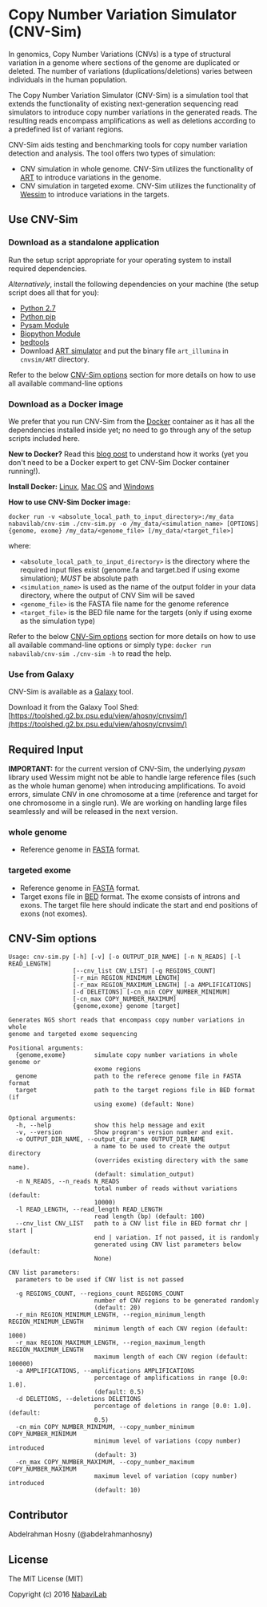 # Copy Number Variation Simulator (CNV-Sim)
In genomics, Copy Number Variations (CNVs) is a type of structural variation in a genome where sections of the genome are duplicated or deleted. 
The number of variations (duplications/deletions) varies between individuals in the human population.

The Copy Number Variation Simulator (CNV-Sim) is a simulation tool that extends the functionality of existing next-generation sequencing read simulators 
to introduce copy number variations in the generated reads. The resulting reads encompass amplifications as well as deletions according to a predefined list of variant regions.

CNV-Sim aids testing and benchmarking tools for copy number variation detection and analysis. The tool offers two types of simulation:

- CNV simulation in whole genome. CNV-Sim utilizes the functionality of [ART](http://www.niehs.nih.gov/research/resources/software/biostatistics/art/) to introduce variations in the genome.
- CNV simulation in targeted exome. CNV-Sim utilizes the functionality of [Wessim](https://github.com/sak042/Wessim) to introduce variations in the targets.  

## Use CNV-Sim

### Download as a standalone application
Run the setup script appropriate for your operating system to install required dependencies. 

*Alternatively*, install the following dependencies on your machine (the setup script does all that for you):

- [Python 2.7](https://www.python.org/downloads/)
- [Python pip](https://pypi.python.org/pypi/pip)
- [Pysam Module](https://github.com/pysam-developers/pysam)
- [Biopython Module](http://biopython.org/)
- [bedtools](http://bedtools.readthedocs.io/en/latest/)
- Download [ART simulator](http://www.niehs.nih.gov/research/resources/software/art) and put the binary file `art_illumina` in `cnvsim/ART` directory.

Refer to the below [CNV-Sim options](#cnv-sim-options) section for more details on how to use all available command-line options


### Download as a Docker image
We prefer that you run CNV-Sim from the [Docker](http://www.docker.com) container as it has all the dependencies installed inside yet; no need to go through any of the setup scripts included here.

**New to Docker?** Read this [blog post](https://www.toptal.com/devops/getting-started-with-docker-simplifying-devops) to understand how it works
(yet you don't need to be a Docker expert to get CNV-Sim Docker container running!).

**Install Docker:** [Linux](https://docs.docker.com/engine/installation/#/on-linux), [Mac OS](https://docs.docker.com/docker-for-mac/) and [Windows](https://docs.docker.com/docker-for-windows/)

**How to use CNV-Sim Docker image:**


```shell
docker run -v <absolute_local_path_to_input_directory>:/my_data nabavilab/cnv-sim ./cnv-sim.py -o /my_data/<simulation_name> [OPTIONS] {genome, exome} /my_data/<genome_file> [/my_data/<target_file>]
```

where:

- `<absolute_local_path_to_input_directory>` is the directory where the required input files exist (genome.fa and target.bed if using exome simulation); *MUST* be absolute path 
- `<simulation_name>` is used as the name of the output folder in your data directory, where the output of CNV Sim will be saved
- `<genome_file>` is the FASTA file name for the genome reference
- `<target_file>` is the BED file name for the targets (only if using exome as the simulation type)

Refer to the below [CNV-Sim options](#cnv-sim-options) section for more details on how to use all available command-line options or 
simply type: ```docker run nabavilab/cnv-sim ./cnv-sim -h``` to read the help.


### Use from Galaxy

CNV-Sim is available as a [Galaxy](https://galaxyproject.org/) tool. 

Download it from the Galaxy Tool Shed: [https://toolshed.g2.bx.psu.edu/view/ahosny/cnvsim/](https://toolshed.g2.bx.psu.edu/view/ahosny/cnvsim/)


## Required Input
**IMPORTANT:** for the current version of CNV-Sim, the underlying *pysam* library used Wessim might not be able to handle large reference files (such as the whole human genome) when introducing amplifications. To avoid errors, simulate CNV in one chromosome at a time (reference and target for one chromosome in a single run). We are working on handling large files seamlessly and will be released in the next version.

### whole genome
- Reference genome in [FASTA](https://en.wikipedia.org/wiki/FASTA_format) format.

### targeted exome
- Reference genome in [FASTA](https://en.wikipedia.org/wiki/FASTA_format) format.
- Target exons file in [BED](https://genome.ucsc.edu/FAQ/FAQformat.html#format1) format. 
The exome consists of introns and exons. The target file here should indicate the start and end positions of exons (not exomes).
 
## CNV-Sim options
```
Usage: cnv-sim.py [-h] [-v] [-o OUTPUT_DIR_NAME] [-n N_READS] [-l READ_LENGTH]
                  [--cnv_list CNV_LIST] [-g REGIONS_COUNT]
                  [-r_min REGION_MINIMUM_LENGTH]
                  [-r_max REGION_MAXIMUM_LENGTH] [-a AMPLIFICATIONS]
                  [-d DELETIONS] [-cn_min COPY_NUMBER_MINIMUM]
                  [-cn_max COPY_NUMBER_MAXIMUM]
                  {genome,exome} genome [target]

Generates NGS short reads that encompass copy number variations in whole
genome and targeted exome sequencing

Positional arguments:
  {genome,exome}        simulate copy number variations in whole genome or
                        exome regions
  genome                path to the referece genome file in FASTA format
  target                path to the target regions file in BED format (if
                        using exome) (default: None)

Optional arguments:
  -h, --help            show this help message and exit
  -v, --version         Show program's version number and exit.
  -o OUTPUT_DIR_NAME, --output_dir_name OUTPUT_DIR_NAME
                        a name to be used to create the output directory
                        (overrides existing directory with the same name).
                        (default: simulation_output)
  -n N_READS, --n_reads N_READS
                        total number of reads without variations (default:
                        10000)
  -l READ_LENGTH, --read_length READ_LENGTH
                        read length (bp) (default: 100)
  --cnv_list CNV_LIST   path to a CNV list file in BED format chr | start |
                        end | variation. If not passed, it is randomly
                        generated using CNV list parameters below (default:
                        None)

CNV list parameters:
  parameters to be used if CNV list is not passed

  -g REGIONS_COUNT, --regions_count REGIONS_COUNT
                        number of CNV regions to be generated randomly
                        (default: 20)
  -r_min REGION_MINIMUM_LENGTH, --region_minimum_length REGION_MINIMUM_LENGTH
                        minimum length of each CNV region (default: 1000)
  -r_max REGION_MAXIMUM_LENGTH, --region_maximum_length REGION_MAXIMUM_LENGTH
                        maximum length of each CNV region (default: 100000)
  -a AMPLIFICATIONS, --amplifications AMPLIFICATIONS
                        percentage of amplifications in range [0.0: 1.0].
                        (default: 0.5)
  -d DELETIONS, --deletions DELETIONS
                        percentage of deletions in range [0.0: 1.0]. (default:
                        0.5)
  -cn_min COPY_NUMBER_MINIMUM, --copy_number_minimum COPY_NUMBER_MINIMUM
                        minimum level of variations (copy number) introduced
                        (default: 3)
  -cn_max COPY_NUMBER_MAXIMUM, --copy_number_maximum COPY_NUMBER_MAXIMUM
                        maximum level of variation (copy number) introduced
                        (default: 10)
```

## Contributor
Abdelrahman Hosny (@abdelrahmanhosny)

## License
The MIT License (MIT)

Copyright (c) 2016 [NabaviLab](https://nabavilab.github.io/)

